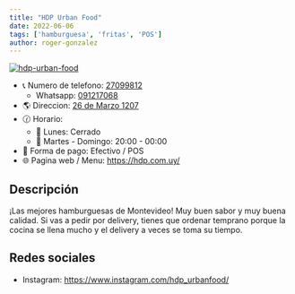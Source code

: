 ```yaml
---
title: "HDP Urban Food"
date: 2022-06-06
tags: ['hamburguesa', 'fritas', 'POS']
author: roger-gonzalez
---
```



[![hdp-urban-food](/pix/hdp-urban-food.webp)](/pix/hdp-urban-food.webp)

- 📞 Numero de telefono: [27099812](tel:27099812)
  + Whatsapp: [091217068](https://api.whatsapp.com/send?phone=59891217068)
- 🌎 Direccion: [26 de Marzo 1207](https://www.google.com/maps/place/H.D.P+Urban+food/@-34.9093601,-56.1539845,15.86z/data=!4m12!1m6!3m5!1s0x959f810d9c152dbb:0x8420921d46aaac65!2sH.D.P+Urban+food!8m2!3d-34.9094552!4d-56.1489592!3m4!1s0x959f810d9c152dbb:0x8420921d46aaac65!8m2!3d-34.9094552!4d-56.1489592)
- 🕜 Horario:
  + 📅 Lunes: Cerrado
  + 📅 Martes - Domingo: 20:00 - 00:00
- 🤑 Forma de pago: Efectivo / POS
- 🌐 Pagina web / Menu: https://hdp.com.uy/

## Descripción

¡Las mejores hamburguesas de Montevideo! Muy buen sabor y muy buena calidad. Si vas a pedir por delivery, tienes que ordenar temprano porque la cocina se llena mucho y el delivery a veces se toma su tiempo.

## Redes sociales

- Instagram: https://www.instagram.com/hdp_urbanfood/
